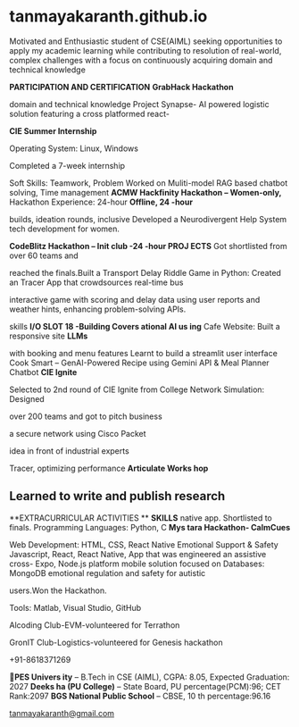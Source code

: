 # tanmayakaranth.github.io
Motivated and Enthusiastic student of CSE(AIML) seeking opportunities to apply my academic learning while contributing to resolution of real-world, complex challenges with a focus on continuously acquiring domain and technical knowledge

 **PARTICIPATION AND CERTIFICATION** 
 **GrabHack Hackathon**

domain and technical knowledge Project Synapse- AI powered logistic solution featuring a cross platformed react-



**CIE Summer Internship**

Operating System: Linux, Windows

Completed a 7-week internship

Soft Skills:  Teamwork, Problem Worked on Muliti-model RAG based chatbot solving, Time management **ACMW Hackfinity Hackathon – Women-only,** Hackathon Experience: 24-hour **Offline, 24 -hour**

builds, ideation rounds, inclusive Developed a Neurodivergent Help System tech development for women.

**CodeBlitz Hackathon – Init club -24 -hour PROJ ECTS** Got shortlisted from over 60 teams and

reached the finals.Built a Transport Delay Riddle Game in Python: Created an Tracer App that crowdsources real-time bus

interactive game with scoring and delay data using user reports and weather hints, enhancing problem-solving APIs.

skills **I/O SLOT 18 -Building Covers ational AI us ing** Cafe Website: Built a responsive site **LLMs**

with booking and menu features Learnt to build a streamlit user interface Cook Smart – GenAI-Powered Recipe using Gemini API & Meal Planner Chatbot **CIE Ignite**

Selected to 2nd round of CIE Ignite from College Network Simulation: Designed

over 200 teams and got to pitch business

a secure network using Cisco Packet

idea in front of industrial experts

Tracer, optimizing performance **Articulate Works hop** 
## Learned to write and publish research 
**EXTRACURRICULAR ACTIVITIES **
**SKILLS** native app. Shortlisted to finals. Programming Languages: Python, C **Mys tara Hackathon- CalmCues** 

Web Development: HTML, CSS, React Native Emotional Support & Safety Javascript, React, React Native, App that was engineered an assistive cross- Expo, Node.js platform mobile solution focused on Databases: MongoDB emotional regulation and safety for autistic

users.Won the Hackathon.

Tools: Matlab, Visual Studio, GitHub

Alcoding Club-EVM-volunteered for Terrathon 

GronIT Club-Logistics-volunteered for Genesis hackathon

+91-8618371269 

**PES Univers ity** – B.Tech in CSE (AIML), CGPA: 8.05, Expected Graduation: 2027 **Deeks ha (PU College)** – State Board, PU percentage(PCM):96; CET Rank:2097 **BGS National Public School** – CBSE, 10 th percentage:96.16 

tanmayakaranth@gmail.com
